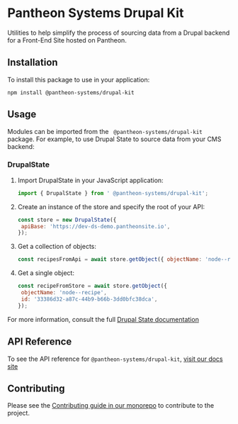 # Pantheon Systems Drupal Kit

Utilities to help simplify the process of sourcing data from a Drupal backend
for a Front-End Site hosted on Pantheon.

## Installation

To install this package to use in your application:

`npm install @pantheon-systems/drupal-kit`

## Usage

Modules can be imported from the ` @pantheon-systems/drupal-kit` package. For
example, to use Drupal State to source data from your CMS backend:

### DrupalState

1. Import DrupalState in your JavaScript application:
   ```js
   import { DrupalState } from ' @pantheon-systems/drupal-kit';
   ```
1. Create an instance of the store and specify the root of your API:
   ```js
   const store = new DrupalState({
   	apiBase: 'https://dev-ds-demo.pantheonsite.io',
   });
   ```
1. Get a collection of objects:
   ```js
   const recipesFromApi = await store.getObject({ objectName: 'node--recipe' });
   ```
1. Get a single object:
   ```js
   const recipeFromStore = await store.getObject({
   	objectName: 'node--recipe',
   	id: '33386d32-a87c-44b9-b66b-3dd0bfc38dca',
   });
   ```

For more information, consult the full
[Drupal State documentation](https://project.pages.drupalcode.org/drupal_state)

## API Reference

To see the API reference for `@pantheon-systems/drupal-kit`,
[visit our docs site](https://decoupledkit.pantheon.io/docs/Packages/drupal-kit)

## Contributing

Please see the
[Contributing guide in our monorepo](https://github.com/pantheon-systems/decoupled-kit-js/blob/canary/CONTRIBUTING.md)
to contribute to the project.
